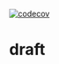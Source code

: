 [![codecov](https://codecov.io/gh/edelgm6/draft/branch/master/graph/badge.svg?token=Qh4Eni15kt)](https://codecov.io/gh/edelgm6/draft)

# draft
